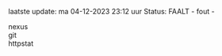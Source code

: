 laatste update: 
ma 04-12-2023 23:12   uur 
Status: FAALT - fout - 
<div class="service R">nexus</div><div class="service R">git</div><div class="service Y">httpstat</div>